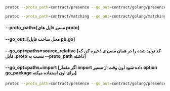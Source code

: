 ```bash
protoc --proto_path=contract/presence --go_out=contract/golang/presence --go_opt=paths=source_relative .\contract\presence\presence.proto

protoc --proto_path=contract/matching --go_out=contract/golang/matching --go_opt=paths=source_relative .\contract\matching\matching.proto
```

#### --proto_path=[مسیر فایل های proto]

#### --go_out=[محل ساخت فایل pb.go]

#### --go_opt=paths=source_relative [کد تولید شده را در همان مسیری ذخیره کن که فایل .proto نسبت به --proto_path داشته]

#### --go_opt=paths=import [اگر مقدار import داده شود اون وقت از مسیر option go_package برای اون استفاده میکنه]

```bash
protoc --proto_path=contract/presence --go_out=contract/golang/presence --go_opt=paths=source_relative --go-grpc_out=contract/golang/presence --go-grpc_opt=paths=source_relative contract/presence/presence.proto

```